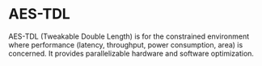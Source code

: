 # AES-TDL
AES-TDL (Tweakable Double Length) is for the constrained environment where performance (latency, throughput, power consumption, area) is concerned. It provides parallelizable hardware and software optimization.  
